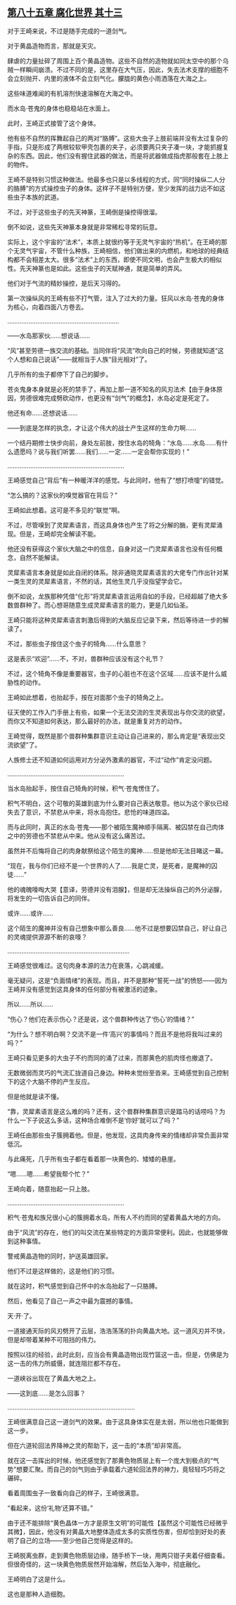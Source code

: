 ## [第八十五章 腐化世界 其十三](https://www.xxbiquge.com/11_11207/9210174.html)


  对于王崎来说，不过是随手完成的一道剑气。

  对于黄晶造物而言，那就是天灾。

  肆虐的力量扯碎了周围上百个黄晶造物。这些不自然的造物就如同太空中的那个乌贼一样瞬间崩溃。不过不同的是，这里存在大气压，因此，失去法术支撑的细胞不会立刻抛开、内里的液体不会立刻气化。朦胧的黄色小雨洒落在大海之上。

  这些味道难闻的有机溶剂快速溶解在大海之中。

  而水岛·苍鬼的身体也稳稳站在水面上。

  此时，王崎正式接管了这个身体。

  他有些不自然的挥舞起自己的两对“胳膊”。这些大虫子上肢前端并没有太过复杂的手指，只是形成了两根较软甲壳包裹的夹子，必须要两只夹子凑一块，才能抓握复杂的东西。因此，他们没有握住武器的做法，而是将武器做成指虎那般套在上肢上的物件。

  王崎不是特别习惯这种做法。他最多也只是以多线程的方式，同“同时操纵二人分的胳膊”的方式操控虫子的身体。这样子不是特别方便，至少发挥的战力远不如这些虫子本族的武道。

  不过，对于这些虫子的先天神篆，王崎倒是操控得很溜。

  倒不如说，这些先天神篆本身就是非常稀松寻常的玩意。

  实际上，这个宇宙的“法术”，本质上就很约等于无灵气宇宙的“热机”。在王崎的那个无灵气宇宙，不管什么种族，王崎相信，他们做出来的内燃机，和地球的经典结构都不会相差太大。很多“法术”上的东西，即使不同文明，也会产生极大的相似性。先天神篆也是如此。这些虫子的天赋神通，就是简单的弄风。

  他们对于气流的精妙操控，是后天习得的。

  第一次操纵风的王崎有些不打气管，注入了过大的力量。狂风以水岛·苍鬼的身体为核心，向着四面八方卷去。

  ………………………………………………………

  ——水岛那家伙……想说话……

  “风”甚至劳德一族交流的基础。当同伴将“风流”吹向自己的时候，劳德就知道“这个人想和自己说话”——就相当于人族“目光相对”了。

  几乎所有的虫子都停下了自己的脚步。

  苍炎鬼身本身就是必死的禁手了，再加上那一道不知名的风刃法术【由于身体原因，劳德很难完成劈砍动作，也更没有“剑气”的概念】，水岛必定是死定了。

  他还有命……还想说话……

  ——到底是怎样的执念，才让这个伟大的战士产生这样的生命力啊……

  一个结丹期修士快步向前，身处左前肢，按住水岛的犄角：“水岛……水岛……有什么遗愿吗？说与我们听罢……我们……一定……一定会帮你实现的！”

  …………………………………………………………

  王崎感觉自己“背后”有一种暖洋洋的感觉。与此同时，他有了“想打喷嚏”的错觉。

  “怎么搞的？这家伙的嗅觉器官在背后？”

  王崎如此想着。这可是不多见的“联觉”啊。

  不过，尽管嗅到了灵犀素语言，而这具身体也产生了将之分解的酶，更有灵犀涌现。但是，王崎却完全解读不能。

  他还没有获得这个家伙大脑之中的信息，自身对这一门灵犀素语言也没有任何概念，自然不能解读。

  灵犀素语言本身就是如此自闭的体系。除非通晓灵犀素语言的大佬专门作出针对某一类生灵的灵犀素语言，不然的话，其他生灵几乎没指望学会它。

  倒不如说，龙族那种凭借“化形”将灵犀素语言运用自如的手段，已经超越了绝大多数兽群种了。而心想哥随意生成灵犀素语言的能力，更是几如仙圣。

  王崎只能将这种灵犀素语言刺激后得到的大脑反应记录下来，然后等待进一步的解读了。

  不过，那些虫子按住这个虫子的犄角……什么意思？

  这是表示“欢迎”……不，不对，兽群种应该没有这个礼节？

  不过，这个犄角不像是重要器官，虫子的心脏也不在这个区域……应该不是什么威胁性的动作。

  王崎如此想着，也抬起手，按在对面那个虫子的犄角之上。

  征天使的工作入门手册上有些，如果一个无法交流的生灵表现出与你交流的欲望，而你又不知道如何表达，那么最好的办法，就是重复对方的动作。

  王崎觉得，既然是那个兽群种集群意识主动让自己进来的，那么肯定是“表现出交流欲望”了。

  人族修士还不知道如何运用对方分泌外激素的器官，不过“动作”肯定没问题。

  …………………………………………………………

  当水岛抬起手，按住自己犄角的时候，积气·苍鬼愣住了。

  积气不明白，这个可敬的英雄到底为什么要对自己表达敬意。他以为这个家伙已经失去了意识，不禁悲从中来，将水岛抱住。悲怆的味道四溢。

  而与此同时，真正的水岛·苍鬼——那个被陌生魔神顺手隔离、被囚禁在自己肉体之中的劳德也不禁悲从中来。他从没有这么痛苦过。

  虽然并不后悔将自己的肉身献祭给这个陌生的魔神……但是他却无法目睹这一幕。

  “现在，我与你们已经不是一个世界的人了……我是亡灵，是死者，是魔神的囚徒……”

  他的魂魄嚎啕大哭【意译，劳德并没有泪腺】，但是却无法操纵自己的外分泌腺，将发生的一切告诉自己的同伴。

  或许……或许……

  这个陌生的魔神并没有自己想象中那么善良……他不过是想要囚禁自己，好让自己的灵魂提供源源不断的哀嚎？

  ……………………………………………………………

  王崎感觉很难过。这句肉身本源的法力在衰落，心跳减缓。

  毫无疑问，这是“负面情绪”的表现。而且，并不是那种“誓死一战”的愤怒——因为王崎并没有感觉到这具身体的任何部分有被激活的迹象。

  所以……所以……

  “伤心？他们在表示伤心？还是说，这个兽群种传达了‘伤心’的情绪？”

  “为什么？想不明白啊？交流不是一件‘高兴’的事情吗？而且不是他将我叫过来的吗？”

  王崎只看见更多的大虫子不约而同的涌了过来，而那黄色的肌肉怪也撤退了。

  无数微弱而灵巧的气流汇拢道自己身边。种种未觉纷至沓来。王崎感觉到自己控制下的这个大脑不停的产生反应。

  但是他就是读不懂。

  “靠，灵犀素语言是这么难的吗？还有，这个兽群种集群意识是踏马的话唠吗？为什么一下子说这么多话，这种场合难倒不是‘你好’就可以了吗？”

  王崎任由那些虫子簇拥着他。但是，他发现，这具肉身传来的情绪却非常负面非常低沉。

  与此痛死，几乎所有虫子都在看着那一块黄色的、矮矮的悬崖。

  “嗯……嗯……希望我帮个忙？”

  王崎向着，随意抬起一只上肢。

  …………………………………………………………

  积气·苍鬼和族兄很小心的簇拥着水岛，所有人不约而同的望着黄晶大地的方向。

  由于“风流”的存在，他们的叫交流在某些特定的方面异常便利。因此，也就能够做到这种事情。

  警戒黄晶造物的同时，护送英雄回家。

  他们不过是这样做的，这是他们的习惯。

  就在这时，积气感觉到自己怀中的水岛抬起了一只胳膊。

  然后，他看见了自己一声之中最为震撼的事情。

  天·开·了。

  一道接通天际的风刃劈开了云层，浩浩荡荡的扑向黄晶大地。这一道风刃并不快，但是却带着某种不可阻挡的伟力。

  按照以往的经验，此时此刻，应当会有黄晶造物出现竹篮这一击。但是，仿佛是为这一击的伟力所威慑，就连阻拦都不存在。

  一道峡谷出现在了黄晶大地之上。

  ——这到底……是怎么回事？

  ………………………………………………………………

  王崎很满意自己这一道剑气的效果。由于这具身体实在是太弱，所以他也只能做到这一步。

  但在六道轮回法界降神之灵的帮助下，这一击的“本质”却非常高。

  就在这一击挥出的时候，他还感觉到了那黄色物质层上有一个庞大到极点的“气势”想要汇聚。而自己的剑气则由于承载着六道轮回法界的神力，竟轻轻巧巧将之碾碎。

  看着周围虫子一致看向自己的样子，王崎很满意。

  “看起来，这份‘礼物’还算不错。”

  由于还不能排除“黄色晶体一方才是原生文明”的可能性【虽然这个可能性已经微乎其微】，因此，他没有对黄晶大地整体造成太多的实质性伤害，但却恰到好处的表明了自己的立场——至少他自己觉得是这样的。

  王崎脱离虫群，走到黄色物质层边缘，随手桥下一块，用两只钳子夹着仔细查看。但很奇怪的，这一块黄色物质居然开始溶解，然后坠入海中，彻底融化。

  王崎明白了这是什么。

  这也是那种人造细胞。
